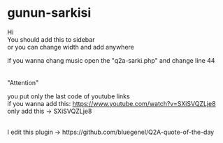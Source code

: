# gunun-sarkisi
Hi 
</br>
You should add this to sidebar </br>
or you can change width and add anywhere

if you wanna chang music open the "q2a-sarki.php" and change line 44 
</br></br></br>
"Attention"

you put only the last code of youtube links </br>
if you wanna add this: https://www.youtube.com/watch?v=SXiSVQZLje8 </br>
only add this -> SXiSVQZLje8 

<br>
I edit this plugin -> https://github.com/bluegenel/Q2A-quote-of-the-day
